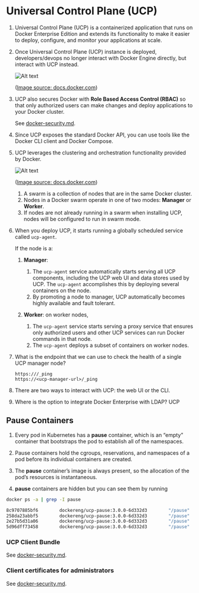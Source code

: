 # Universal Control Plane (UCP)

1. Universal Control Plane (UCP) is a containerized application that runs on Docker Enterprise Edition and extends
   its functionality to make it easier to deploy, configure, and monitor your applications at scale.

1. Once Universal Control Plane (UCP) instance is deployed, developers/devops no longer interact with Docker Engine
   directly, but interact with UCP instead. 

   ![Alt text](https://docs.docker.com/ee/ucp/images/ucp-architecture-1.svg?sanitize=true)

   ([Image source: docs.docker.com](https://docs.docker.com))

1. UCP also secures Docker with **Role Based Access Control (RBAC)** so that only authorized users can make changes
   and deploy applications to your Docker cluster.

   See [docker-security.md](docker-security.md).

1. Since UCP exposes the standard Docker API, you can use tools like the Docker CLI client and Docker Compose.

1. UCP leverages the clustering and orchestration functionality provided by Docker.

   ![Alt text](https://docs.docker.com/ee/ucp/images/ucp-architecture-2.svg?sanitize=true)

   ([Image source: docs.docker.com](https://docs.docker.com))

    1. A swarm is a collection of nodes that are in the same Docker cluster.
    1. Nodes in a Docker swarm operate in one of two modes: **Manager** or **Worker**. 
    1. If nodes are not already running in a swarm when installing UCP, nodes will be configured to run in swarm mode.

1. When you deploy UCP, it starts running a globally scheduled service called `ucp-agent`. 

   If the node is a:

    1. **Manager**: 
        1. The `ucp-agent` service automatically starts serving all UCP components, including the UCP web UI and data
           stores used by UCP. The `ucp-agent` accomplishes this by deploying several containers on the node. 
        1. By promoting a node to manager, UCP automatically becomes highly available and fault tolerant.

    1. **Worker**: on worker nodes,
        1. The `ucp-agent` service starts serving a proxy service that ensures only authorized users and other UCP
           services can run Docker commands in that node. 
        1. The `ucp-agent` deploys a subset of containers on worker nodes.

1. What is the endpoint that we can use to check the health of a single UCP manager node?

   `https:///_ping`   
   `https://<ucp-manager-url>/_ping`

1. There are two ways to interact with UCP: the web UI or the CLI.

1. Where is the option to integrate Docker Enterprise with LDAP? UCP


## Pause Containers

1. Every pod in Kubernetes has a **pause** container, which is an “empty” container that bootstraps the pod to
   establish all of the namespaces. 
   
1. Pause containers hold the cgroups, reservations, and namespaces of a pod before its individual containers are
   created.

1. The **pause** container’s image is always present, so the allocation of the pod’s resources is instantaneous.

1. **pause** containers are hidden but you can see them by running

```bash
docker ps -a | grep -I pause

8c9707885bf6        dockereng/ucp-pause:3.0.0-6d332d3        "/pause"                 47 hours ago        Up 47 hours                                                                                               k8s_POD_calico-kube-controllers-559f6948dc-5c84l_kube-system_d00e5130-1bf4-11e8-b426-0242ac110011_0
258da23abbf5        dockereng/ucp-pause:3.0.0-6d332d3        "/pause"                 47 hours ago        Up 47 hours                                                                                               k8s_POD_kube-dns-6d46d84946-tqpzr_kube-system_d63acec6-1bf4-11e8-b426-0242ac110011_0
2e27b5d31a06        dockereng/ucp-pause:3.0.0-6d332d3        "/pause"                 47 hours ago        Up 47 hours                                                                                               k8s_POD_compose-698cf787f9-dxs29_kube-system_d5866b3c-1bf4-11e8-b426-0242ac110011_0
5d96dff73458        dockereng/ucp-pause:3.0.0-6d332d3        "/pause"                 47 hours ago        Up 47 hours 
```

### UCP Client Bundle

See [docker-security.md](docker-security.md).

### Client certificates for administrators

See [docker-security.md](docker-security.md).
